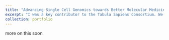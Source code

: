 ```yaml
---
title: "Advancing Single Cell Genomics towards Better Molecular Medicine"
excerpt: "I was a key contributor to the Tabula Sapiens Consortium. We generated a multi-organ, single-cell transcriptomic atlas of humans. This atlas will be a reference for researchers attempting to understand the molecular basis of diseases. I analyzed the cells from the human immune system and pushed forward wet-lab efforts to perfrom scVDJ sequencing. \n <br/><img src='/images/reduced_ts_figure.png'>" 
collection: portfolio
---
```

more on this soon
